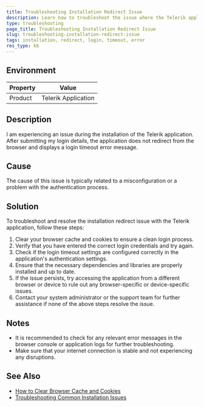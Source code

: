 ```yaml
---
title: Troubleshooting Installation Redirect Issue
description: Learn how to troubleshoot the issue where the Telerik application does not redirect from the browser after submitting the login details and displays a login timeout error message.
type: troubleshooting
page_title: Troubleshooting Installation Redirect Issue
slug: troubleshooting-installation-redirect-issue
tags: installation, redirect, login, timeout, error
res_type: kb
---
```


## Environment
| Property | Value |
|----------|-------|
| Product  | Telerik Application |

## Description
I am experiencing an issue during the installation of the Telerik application. After submitting my login details, the application does not redirect from the browser and displays a login timeout error message.

## Cause
The cause of this issue is typically related to a misconfiguration or a problem with the authentication process.

## Solution
To troubleshoot and resolve the installation redirect issue with the Telerik application, follow these steps:

1. Clear your browser cache and cookies to ensure a clean login process.
2. Verify that you have entered the correct login credentials and try again.
3. Check if the login timeout settings are configured correctly in the application's authentication settings.
4. Ensure that the necessary dependencies and libraries are properly installed and up to date.
5. If the issue persists, try accessing the application from a different browser or device to rule out any browser-specific or device-specific issues.
6. Contact your system administrator or the support team for further assistance if none of the above steps resolve the issue.

## Notes
- It is recommended to check for any relevant error messages in the browser console or application logs for further troubleshooting.
- Make sure that your internet connection is stable and not experiencing any disruptions.

## See Also
- [How to Clear Browser Cache and Cookies](https://www.example.com/clear-browser-cache-cookies)
- [Troubleshooting Common Installation Issues](https://www.example.com/troubleshooting-installation-issues)
